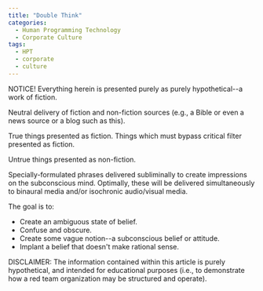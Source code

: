 ```yaml
---
title: "Double Think"
categories:
  - Human Programming Technology
  - Corporate Culture
tags:
  - HPT
  - corporate
  - culture
---
```


NOTICE! Everything herein is presented purely as purely hypothetical--a work of fiction.



Neutral delivery of fiction and non-fiction sources (e.g., a Bible or even a news source or a blog such as this).

True things presented as fiction.
Things which must bypass critical filter presented as fiction.

Untrue things presented as non-fiction.

Specially-formulated phrases delivered subliminally
to create impressions on the subconscious mind.
Optimally, these will be delivered simultaneously to
binaural media and/or isochronic audio/visual media.

The goal is to:
- Create an ambiguous state of belief.
- Confuse and obscure.
- Create some vague notion--a subconscious belief or attitude.
- Implant a belief that doesn't make rational sense.



DISCLAIMER:
The information contained within this article is purely hypothetical,
and intended for educational purposes
(i.e., to demonstrate how a red team organization may be structured and operate).
